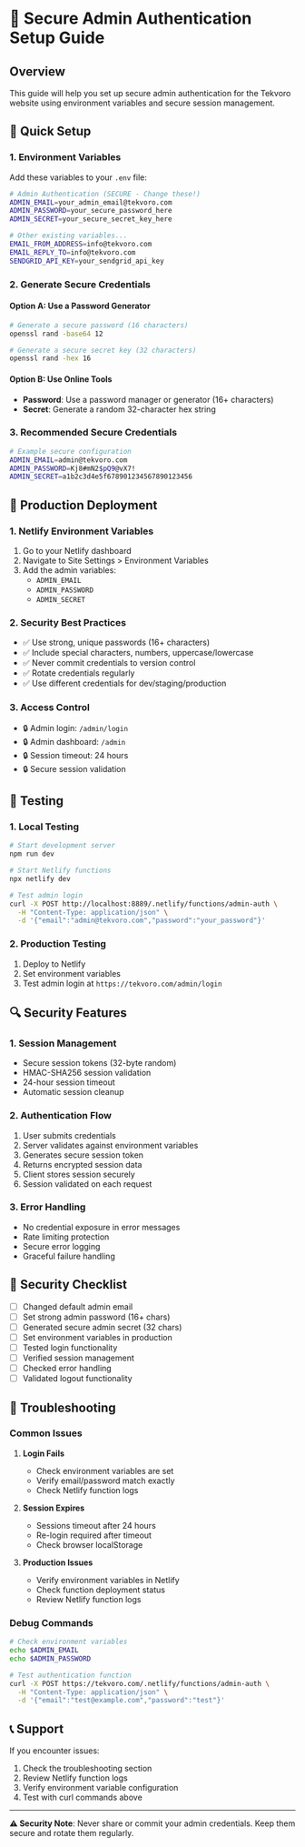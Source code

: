 # 🔐 Secure Admin Authentication Setup Guide

## Overview
This guide will help you set up secure admin authentication for the Tekvoro website using environment variables and secure session management.

## 🚀 Quick Setup

### 1. Environment Variables
Add these variables to your `.env` file:

```bash
# Admin Authentication (SECURE - Change these!)
ADMIN_EMAIL=your_admin_email@tekvoro.com
ADMIN_PASSWORD=your_secure_password_here
ADMIN_SECRET=your_secure_secret_key_here

# Other existing variables...
EMAIL_FROM_ADDRESS=info@tekvoro.com
EMAIL_REPLY_TO=info@tekvoro.com
SENDGRID_API_KEY=your_sendgrid_api_key
```

### 2. Generate Secure Credentials

#### Option A: Use a Password Generator
```bash
# Generate a secure password (16 characters)
openssl rand -base64 12

# Generate a secure secret key (32 characters)
openssl rand -hex 16
```

#### Option B: Use Online Tools
- **Password**: Use a password manager or generator (16+ characters)
- **Secret**: Generate a random 32-character hex string

### 3. Recommended Secure Credentials

```bash
# Example secure configuration
ADMIN_EMAIL=admin@tekvoro.com
ADMIN_PASSWORD=Kj8#mN2$pQ9@vX7!
ADMIN_SECRET=a1b2c3d4e5f678901234567890123456
```

## 🔧 Production Deployment

### 1. Netlify Environment Variables
1. Go to your Netlify dashboard
2. Navigate to Site Settings > Environment Variables
3. Add the admin variables:
   - `ADMIN_EMAIL`
   - `ADMIN_PASSWORD` 
   - `ADMIN_SECRET`

### 2. Security Best Practices
- ✅ Use strong, unique passwords (16+ characters)
- ✅ Include special characters, numbers, uppercase/lowercase
- ✅ Never commit credentials to version control
- ✅ Rotate credentials regularly
- ✅ Use different credentials for dev/staging/production

### 3. Access Control
- 🔒 Admin login: `/admin/login`
- 🔒 Admin dashboard: `/admin`
- 🔒 Session timeout: 24 hours
- 🔒 Secure session validation

## 🧪 Testing

### 1. Local Testing
```bash
# Start development server
npm run dev

# Start Netlify functions
npx netlify dev

# Test admin login
curl -X POST http://localhost:8889/.netlify/functions/admin-auth \
  -H "Content-Type: application/json" \
  -d '{"email":"admin@tekvoro.com","password":"your_password"}'
```

### 2. Production Testing
1. Deploy to Netlify
2. Set environment variables
3. Test admin login at `https://tekvoro.com/admin/login`

## 🔍 Security Features

### 1. Session Management
- Secure session tokens (32-byte random)
- HMAC-SHA256 session validation
- 24-hour session timeout
- Automatic session cleanup

### 2. Authentication Flow
1. User submits credentials
2. Server validates against environment variables
3. Generates secure session token
4. Returns encrypted session data
5. Client stores session securely
6. Session validated on each request

### 3. Error Handling
- No credential exposure in error messages
- Rate limiting protection
- Secure error logging
- Graceful failure handling

## 🚨 Security Checklist

- [ ] Changed default admin email
- [ ] Set strong admin password (16+ chars)
- [ ] Generated secure admin secret (32 chars)
- [ ] Set environment variables in production
- [ ] Tested login functionality
- [ ] Verified session management
- [ ] Checked error handling
- [ ] Validated logout functionality

## 🔧 Troubleshooting

### Common Issues

1. **Login Fails**
   - Check environment variables are set
   - Verify email/password match exactly
   - Check Netlify function logs

2. **Session Expires**
   - Sessions timeout after 24 hours
   - Re-login required after timeout
   - Check browser localStorage

3. **Production Issues**
   - Verify environment variables in Netlify
   - Check function deployment status
   - Review Netlify function logs

### Debug Commands
```bash
# Check environment variables
echo $ADMIN_EMAIL
echo $ADMIN_PASSWORD

# Test authentication function
curl -X POST https://tekvoro.com/.netlify/functions/admin-auth \
  -H "Content-Type: application/json" \
  -d '{"email":"test@example.com","password":"test"}'
```

## 📞 Support

If you encounter issues:
1. Check the troubleshooting section
2. Review Netlify function logs
3. Verify environment variable configuration
4. Test with curl commands above

---

**⚠️ Security Note**: Never share or commit your admin credentials. Keep them secure and rotate them regularly. 